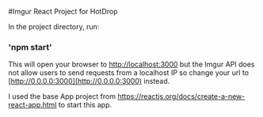 #Imgur React Project for HotDrop

In the project directory, run:
### 'npm start'

This will open your browser to [http://localhost:3000](http://localhost:3000) but the Imgur API does not allow users to send requests from a localhost IP so change your url to [http://0.0.0.0:3000](http://0.0.0.0:3000) instead.

I used the base App project from https://reactjs.org/docs/create-a-new-react-app.html to start this app.